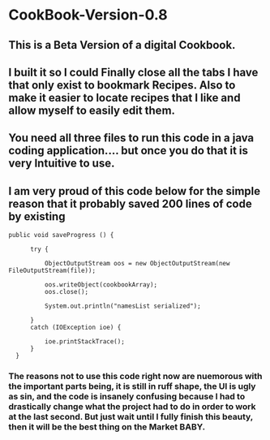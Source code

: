 # CookBook-Version-0.8

## This is a Beta Version of a digital Cookbook. 

## I built it so I could Finally close all the tabs I have that only exist to bookmark Recipes. Also to make it easier to locate recipes that I like and allow myself to easily edit them.

## You need all three files to run this code in a java coding application.... but once you do that it is very Intuitive to use.

## I am very proud of this code below for the simple reason that it probably saved 200 lines of code by existing

    public void saveProgress () {

		  try { 

			  ObjectOutputStream oos = new ObjectOutputStream(new FileOutputStream(file)); 
 
			  oos.writeObject(cookbookArray); 
			  oos.close(); 

			  System.out.println("namesList serialized"); 
	
		  } 
		  catch (IOException ioe) { 
		
			  ioe.printStackTrace(); 
		  }
	  }

### The reasons not to use this code right now are nuemorous with the important parts being, it is still in ruff shape, the UI is ugly as sin, and the code is insanely confusing because I had to drastically change what the project had to do in order to work at the last second. But just wait until I fully finish this beauty, then it will be the best thing on the Market BABY.
